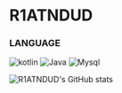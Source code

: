 # R1ATNDUD



### LANGUAGE
![kotlin](https://img.shields.io/badge/Kotlin-F7DF1E?style=for-the-badge&logo=Kotlin&logoColor=white)
![Java](https://img.shields.io/badge/Java-F7DF1E?style=for-the-badge&logo=Java&logoColor=white)
![Mysql](https://img.shields.io/badge/Mysql-F7DF1E?style=for-the-badge&logo=Mysql&logoColor=white)

![R1ATNDUD's GitHub stats](https://github-readme-stats.vercel.app/api?username=R1ATNDUD&hide=contribs,prs&show_icons=true&theme=graywhite)
